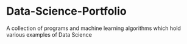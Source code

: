# Data-Science-Portfolio
A collection of programs and machine learning algorithms which hold various examples of Data Science 
